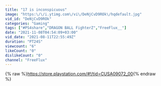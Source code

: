 ```yaml
---
title: "17 is inconspicuous"
image: "https:\/\/i.ytimg.com\/vi\/DeNjCvD9ROk\/hqdefault.jpg"
vid_id: "DeNjCvD9ROk"
categories: "Gaming"
tags: ["#PS4share","DRAGON BALL FighterZ","FreeFlux__"]
date: "2021-11-08T04:54:09+03:00"
vid_date: "2021-08-11T22:55:49Z"
duration: "PT24S"
viewcount: "6"
likeCount: "0"
dislikeCount: "0"
channel: "FreeFlux"
---
```

{% raw %}<a rel="nofollow" target="blank" href="https://store.playstation.com/#!/tid=CUSA09072_00">https://store.playstation.com/#!/tid=CUSA09072_00</a>{% endraw %}
